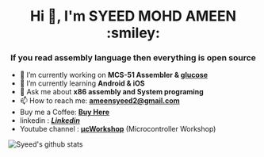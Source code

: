 <h1 align="center">Hi 👋, I'm SYEED MOHD AMEEN  :smiley:</h1> 
<h3 align="center">If you read assembly language then everything is open source</h3>



- 🔭 I’m currently working on **MCS-51 Assembler & [glucose](https://github.com/syeedameen/glucose)**
- 🌱 I’m currently learning **Android & iOS**
- 💬 Ask me about **x86 assembly and System programing**
- 📫 How to reach me: **ameensyeed2@gmail.com**
- Buy me a Coffee: [**Buy Here**](https://buymeacoffee.com/ameensyeedx) 
- linkedin : [***Linkedin***](https://www.linkedin.com/in/syeed-mohd-ameen-13641a1b4/)
- Youtube channel : [**μcWorkshop**](https://www.youtube.com/@ucworkshop) (Microcontroller Workshop)

![Syeed's github stats](https://github-readme-stats.vercel.app/api/?username=syeedameen&theme=prussian&show_icons=true&count_private=true)
